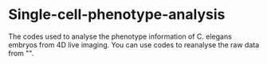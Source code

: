# Single-cell-phenotype-analysis
The codes used to analyse the phenotype information of C. elegans embryos from 4D live imaging.
You can use codes to reanalyse the raw data from "".
